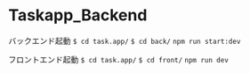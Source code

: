 # Taskapp_Backend

バックエンド起動
`$ cd task.app/`
`$ cd back/`
`npm run start:dev`

フロントエンド起動
`$ cd task.app/`
`$ cd front/`
`npm run dev`
